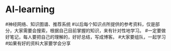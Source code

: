 # AI-learning
#神经网络、知识图谱、推荐系统
#以后每个知识点所提供的参考资料，仅是部分，大家需要会搜索，根据自己目前掌握的知识，来有针对性地学习。
#一定要做好笔记，每人要把自己的理解的，好好总结，写成博客。
#大家要组队，一起学习
#如果有好的资料大家要学会分享
